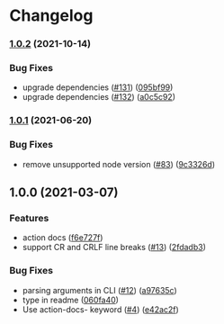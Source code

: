 # Changelog

### [1.0.2](https://github.com/npalm/action-docs/compare/1.0.1...1.0.2) (2021-10-14)


### Bug Fixes

* upgrade dependencies ([#131](https://github.com/npalm/action-docs/issues/131)) ([095bf99](https://github.com/npalm/action-docs/commit/095bf99ac54124db80a6373768252ee92e02989f))
* upgrade dependencies ([#132](https://github.com/npalm/action-docs/issues/132)) ([a0c5c92](https://github.com/npalm/action-docs/commit/a0c5c92aa4fd188d8319617eb5a31fe2f5da60ae))

### [1.0.1](https://github.com/npalm/action-docs/compare/1.0.0...1.0.1) (2021-06-20)


### Bug Fixes

* remove unsupported node version ([#83](https://github.com/npalm/action-docs/issues/83)) ([9c3326d](https://github.com/npalm/action-docs/commit/9c3326d7ad744319fad0ac5c2783a66abf1bedee))

## 1.0.0 (2021-03-07)


### Features

* action docs ([f6e727f](https://github.com/npalm/action-docs/commit/f6e727ff1083c7cc96fab0de12473dda2e338828))
* support CR and CRLF line breaks ([#13](https://github.com/npalm/action-docs/issues/13)) ([2fdadb3](https://github.com/npalm/action-docs/commit/2fdadb321b6fa82d2c63df4f47f2cb2c9d89e81d))


### Bug Fixes

* parsing arguments in CLI ([#12](https://github.com/npalm/action-docs/issues/12)) ([a97635c](https://github.com/npalm/action-docs/commit/a97635c9a7efc76a64d25d3ff27ed48cc3629c4a))
* type in readme ([060fa40](https://github.com/npalm/action-docs/commit/060fa40f2f5a97e34aefa5b1d86ebfb395a4dd28))
* Use action-docs- keyword ([#4](https://github.com/npalm/action-docs/issues/4)) ([e42ac2f](https://github.com/npalm/action-docs/commit/e42ac2fd1c2cc23d8c47c705a73b69cade4caf38))

